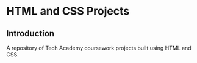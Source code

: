 # HTML and CSS Projects
## Introduction
A repository of Tech Academy coursework projects built using HTML and CSS. 
